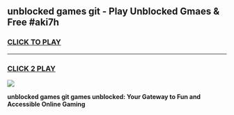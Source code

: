 
## unblocked games git - Play Unblocked Gmaes & Free #aki7h
<h3>
<a href="https://news.freeplayer.one?title=unblocked_games_git&ref=03M">CLICK TO PLAY</a></h3>
<hr>

<h3>
<a href="https://news.freeplayer.one?title=unblocked_games_git&ref=03M">CLICK 2 PLAY</a>
  
</h3>

<a href="https://news.freeplayer.one?title=unblocked_games_git&ref=03M"><img src="https://clearcache.store/games.png"></a>


**unblocked games git games unblocked: Your Gateway to Fun and Accessible Online Gaming**
